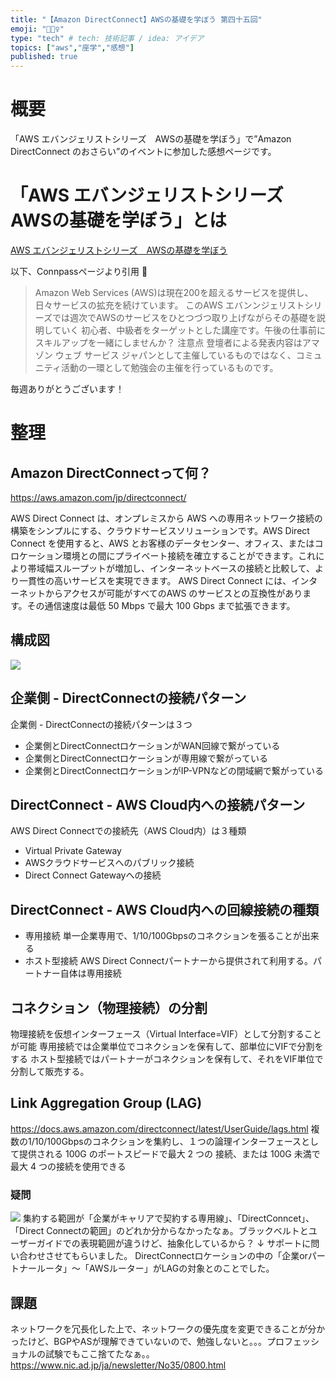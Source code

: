 ```yaml
---
title: "【Amazon DirectConnect】AWSの基礎を学ぼう 第四十五回"
emoji: "🚴🏻‍♀️"
type: "tech" # tech: 技術記事 / idea: アイデア
topics: ["aws","座学","感想"]
published: true
---
```

# 概要
「AWS エバンジェリストシリーズ　AWSの基礎を学ぼう」で”Amazon DirectConnect のおさらい”のイベントに参加した感想ページです。

# 「AWS エバンジェリストシリーズ　AWSの基礎を学ぼう」とは
[AWS エバンジェリストシリーズ　AWSの基礎を学ぼう](https://awsbasics.connpass.com)

以下、Connpassページより引用

>  Amazon Web Services (AWS)は現在200を超えるサービスを提供し、日々サービスの拡充を続けています。
> このAWS エバンンジェリストシリーズでは週次でAWSのサービスをひとつづつ取り上げながらその基礎を説明していく 初心者、中級者をターゲットとした講座です。午後の仕事前にスキルアップを一緒にしませんか？
> 注意点 登壇者による発表内容はアマゾン ウェブ サービス ジャパンとして主催しているものではなく、コミュニティ活動の一環として勉強会の主催を行っているものです。

毎週ありがとうございます！

# 整理
## Amazon DirectConnectって何？
https://aws.amazon.com/jp/directconnect/

AWS Direct Connect は、オンプレミスから AWS への専用ネットワーク接続の構築をシンプルにする、クラウドサービスソリューションです。AWS Direct Connect を使用すると、AWS とお客様のデータセンター、オフィス、またはコロケーション環境との間にプライベート接続を確立することができます。これにより帯域幅スループットが増加し、インターネットベースの接続と比較して、より一貫性の高いサービスを実現できます。
AWS Direct Connect には、インターネットからアクセスが可能がすべてのAWS のサービスとの互換性があります。その通信速度は最低 50 Mbps で最大 100 Gbps まで拡張できます。

## 構成図
![](https://storage.googleapis.com/zenn-user-upload/7ef1d49caa94fe0c3399295b.png)

## 企業側 - DirectConnectの接続パターン
企業側 - DirectConnectの接続パターンは３つ
- 企業側とDirectConnectロケーションがWAN回線で繋がっている
- 企業側とDirectConnectロケーションが専用線で繋がっている
- 企業側とDirectConnectロケーションがIP-VPNなどの閉域網で繋がっている

## DirectConnect - AWS Cloud内への接続パターン
AWS Direct Connectでの接続先（AWS Cloud内）は３種類
- Virtual Private Gateway
- AWSクラウドサービスへのパブリック接続
- Direct Connect Gatewayへの接続

## DirectConnect - AWS Cloud内への回線接続の種類
- 専用接続
単一企業専用で、1/10/100Gbpsのコネクションを張ることが出来る
- ホスト型接続
AWS Direct Connectパートナーから提供されて利用する。パートナー自体は専用接続

## コネクション（物理接続）の分割
物理接続を仮想インターフェース（Virtual Interface=VIF）として分割することが可能
専用接続では企業単位でコネクションを保有して、部単位にVIFで分割をする
ホスト型接続ではパートナーがコネクションを保有して、それをVIF単位で分割して販売する。

## Link Aggregation Group (LAG)
https://docs.aws.amazon.com/directconnect/latest/UserGuide/lags.html
複数の1/10/100Gbpsのコネクションを集約し、１つの論理インターフェースとして提供される
100G のポートスピードで最大 2 つの 接続、または 100G 未満で最大 4 つの接続を使用できる

### 疑問
![](https://storage.googleapis.com/zenn-user-upload/7ef1d49caa94fe0c3399295b.png)
集約する範囲が「企業がキャリアで契約する専用線」、「DirectConncet」、「Direct Connectの範囲」のどれか分からなかったなぁ。ブラックベルトとユーザーガイドでの表現範囲が違うけど、抽象化しているから？
↓
サポートに問い合わせさせてもらいました。
DirectConnectロケーションの中の「企業orパートナールータ」〜「AWSルーター」がLAGの対象とのことでした。

## 課題
ネットワークを冗長化した上で、ネットワークの優先度を変更できることが分かったけど、BGPやASが理解できていないので、勉強しないと。。。プロフェッショナルの試験でもここ捨てたなぁ。。
https://www.nic.ad.jp/ja/newsletter/No35/0800.html